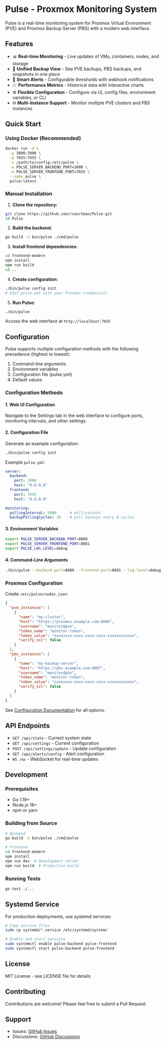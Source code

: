 # Pulse - Proxmox Monitoring System

Pulse is a real-time monitoring system for Proxmox Virtual Environment (PVE) and Proxmox Backup Server (PBS) with a modern web interface.

## Features

- 📊 **Real-time Monitoring** - Live updates of VMs, containers, nodes, and storage
- 💾 **Unified Backup View** - See PVE backups, PBS backups, and snapshots in one place
- 🚨 **Smart Alerts** - Configurable thresholds with webhook notifications
- 📈 **Performance Metrics** - Historical data with interactive charts
- ⚙️ **Flexible Configuration** - Configure via UI, config files, environment variables, or CLI
- 🌐 **Multi-Instance Support** - Monitor multiple PVE clusters and PBS instances

## Quick Start

### Using Docker (Recommended)

```bash
docker run -d \
  -p 3000:3000 \
  -p 7655:7655 \
  -v /path/to/config:/etc/pulse \
  -e PULSE_SERVER_BACKEND_PORT=3000 \
  -e PULSE_SERVER_FRONTEND_PORT=7655 \
  --name pulse \
  pulse:latest
```

### Manual Installation

1. **Clone the repository:**
```bash
git clone https://github.com/rcourtman/Pulse.git
cd Pulse
```

2. **Build the backend:**
```bash
go build -o bin/pulse ./cmd/pulse
```

3. **Install frontend dependencies:**
```bash
cd frontend-modern
npm install
npm run build
cd ..
```

4. **Create configuration:**
```bash
./bin/pulse config init
# Edit pulse.yml with your Proxmox credentials
```

5. **Run Pulse:**
```bash
./bin/pulse
```

Access the web interface at `http://localhost:7655`

## Configuration

Pulse supports multiple configuration methods with the following precedence (highest to lowest):

1. Command-line arguments
2. Environment variables
3. Configuration file (pulse.yml)
4. Default values

### Configuration Methods

#### 1. Web UI Configuration
Navigate to the Settings tab in the web interface to configure ports, monitoring intervals, and other settings.

#### 2. Configuration File
Generate an example configuration:
```bash
./bin/pulse config init
```

Example `pulse.yml`:
```yaml
server:
  backend:
    port: 3000
    host: "0.0.0.0"
  frontend:
    port: 7655
    host: "0.0.0.0"

monitoring:
  pollingInterval: 5000      # milliseconds
  backupPollingCycles: 10    # poll backups every N cycles
```

#### 3. Environment Variables
```bash
export PULSE_SERVER_BACKEND_PORT=8080
export PULSE_SERVER_FRONTEND_PORT=8081
export PULSE_LOG_LEVEL=debug
```

#### 4. Command-Line Arguments
```bash
./bin/pulse --backend-port=8080 --frontend-port=8081 --log-level=debug
```

### Proxmox Configuration

Create `/etc/pulse/nodes.json`:
```json
{
  "pve_instances": [
    {
      "name": "my-cluster",
      "host": "https://proxmox.example.com:8006",
      "username": "monitor@pve",
      "token_name": "monitor-token",
      "token_value": "xxxxxxxx-xxxx-xxxx-xxxx-xxxxxxxxxxxx",
      "verify_ssl": false
    }
  ],
  "pbs_instances": [
    {
      "name": "my-backup-server",
      "host": "https://pbs.example.com:8007",
      "username": "monitor@pbs",
      "token_name": "monitor-token",
      "token_value": "xxxxxxxx-xxxx-xxxx-xxxx-xxxxxxxxxxxx",
      "verify_ssl": false
    }
  ]
}
```

See [Configuration Documentation](docs/CONFIGURATION.md) for all options.

## API Endpoints

- `GET /api/state` - Current system state
- `GET /api/settings` - Current configuration
- `POST /api/settings/update` - Update configuration
- `GET /api/alerts/config` - Alert configuration
- `WS /ws` - WebSocket for real-time updates

## Development

### Prerequisites
- Go 1.19+
- Node.js 18+
- npm or yarn

### Building from Source

```bash
# Backend
go build -o bin/pulse ./cmd/pulse

# Frontend
cd frontend-modern
npm install
npm run dev  # Development server
npm run build  # Production build
```

### Running Tests

```bash
go test ./...
```

## Systemd Service

For production deployments, use systemd services:

```bash
# Copy service files
sudo cp systemd/*.service /etc/systemd/system/

# Enable and start services
sudo systemctl enable pulse-backend pulse-frontend
sudo systemctl start pulse-backend pulse-frontend
```

## License

MIT License - see LICENSE file for details

## Contributing

Contributions are welcome! Please feel free to submit a Pull Request.

## Support

- Issues: [GitHub Issues](https://github.com/yourusername/pulse/issues)
- Discussions: [GitHub Discussions](https://github.com/yourusername/pulse/discussions)